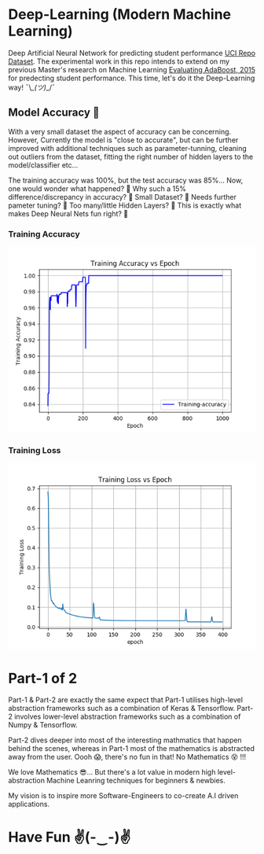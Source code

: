 # Deep-Learning (Modern Machine Learning)
Deep Artificial Neural Network for predicting student performance [UCI Repo Dataset](https://archive.ics.uci.edu/ml/datasets/Student+Performance?ref=datanews.io). The experimental work in this repo intends to extend on my previous Master's research on Machine Learning [Evaluating AdaBoost, 2015](http://kudzai.xyz/download/Kudzai_Huni_-_Final_Version.pdf) for predecting student performance. This time, let's do it the Deep-Learning way!   ¯\\_\_(ツ)_\_/¯

## Model Accuracy 🤗
With a very small dataset the aspect of accuracy can be concerning. However, Currently the model is "close to accurate", but can be further improved with additional techniques such as parameter-tunning, cleaning out outliers from the dataset, fitting the right number of hidden layers to the model/classifier etc...

The training accuracy was 100%, but the test accuracy was 85%... Now, one would wonder what happened? 🤔 Why such a 15% difference/discrepancy in accuracy? 🤔 Small Dataset? 🤔 Needs further pameter tuning? 🤔 Too many/little Hidden Layers? 🤔 This is exactly what makes Deep Neural Nets fun right? 🤣

### Training Accuracy
![Successful Git Branching Model](https://raw.githubusercontent.com/sean-huni/deep-learning/master/part-1/model_accuracy.png "Accuracy of the Deep Neural Net")

### Training Loss
![Successful Git Branching Model](https://raw.githubusercontent.com/sean-huni/deep-learning/master/part-1/training_loss.png "Training Loss of the Deep Neural Net")

# Part-1 of 2
Part-1 & Part-2 are exactly the same expect that Part-1 utilises high-level abstraction frameworks such as a combination of Keras & Tensorflow. Part-2 involves lower-level abstraction frameworks such as a combination of Numpy & Tensorflow.

Part-2 dives deeper into most of the interesting mathmatics that happen behind the scenes, whereas in Part-1 most of the mathematics is abstracted away from the user. Oooh 😱, there's no fun in that! No Mathematics 😵 !!!

We love Mathematics 😎... But there's a lot value in modern high level-abstraction Machine Leanring techniques for beginners & newbies.

My vision is to inspire more Software-Engineers to co-create A.I driven applications.

# Have Fun ✌(-‿-)✌ 
